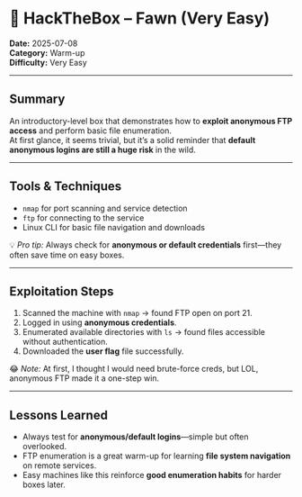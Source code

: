 # 🦌 HackTheBox – Fawn (Very Easy)

**Date:** 2025-07-08  
**Category:** Warm-up  
**Difficulty:** Very Easy  

---

## Summary
An introductory-level box that demonstrates how to **exploit anonymous FTP access** and perform basic file enumeration.  
At first glance, it seems trivial, but it’s a solid reminder that **default anonymous logins are still a huge risk** in the wild.

---

## Tools & Techniques
- `nmap` for port scanning and service detection  
- `ftp` for connecting to the service  
- Linux CLI for basic file navigation and downloads  

💡 *Pro tip:* Always check for **anonymous or default credentials** first—they often save time on easy boxes.

---

## Exploitation Steps
1. Scanned the machine with `nmap` → found FTP open on port 21.  
2. Logged in using **anonymous credentials**.  
3. Enumerated available directories with `ls` → found files accessible without authentication.  
4. Downloaded the **user flag** file successfully.  

😂 *Note:* At first, I thought I would need brute-force creds, but LOL, anonymous FTP made it a one-step win.

---

## Lessons Learned
- Always test for **anonymous/default logins**—simple but often overlooked.  
- FTP enumeration is a great warm-up for learning **file system navigation** on remote services.  
- Easy machines like this reinforce **good enumeration habits** for harder boxes later.

